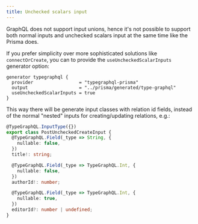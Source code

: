 ```yaml
---
title: Unchecked scalars input
---
```


GraphQL does not support input unions, hence it's not possible to support both normal inputs and unchecked scalars input at the same time like the Prisma does.

If you prefer simplicity over more sophisticated solutions like `connectOrCreate`, you can to provide the `useUncheckedScalarInputs` generator option:

```prisma {4}
generator typegraphql {
  provider                 = "typegraphql-prisma"
  output                   = "../prisma/generated/type-graphql"
  useUncheckedScalarInputs = true
}
```

This way there will be generate input classes with relation id fields, instead of the normal "nested" inputs for creating/updating relations, e.g.:

```ts
@TypeGraphQL.InputType({})
export class PostUncheckedCreateInput {
  @TypeGraphQL.Field(_type => String, {
    nullable: false,
  })
  title!: string;

  @TypeGraphQL.Field(_type => TypeGraphQL.Int, {
    nullable: false,
  })
  authorId!: number;

  @TypeGraphQL.Field(_type => TypeGraphQL.Int, {
    nullable: true,
  })
  editorId?: number | undefined;
}
```
